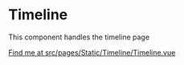# Timeline

This component handles the timeline page

[Find me at src/pages/Static/Timeline/Timeline.vue](https://github.com/FAIRsharing/fairsharing.github.io/tree/moreWorkflowTest/src/pages/Static/Timeline/Timeline.vue)